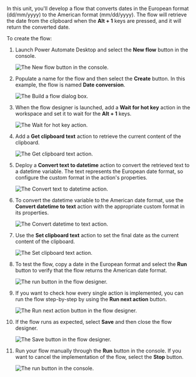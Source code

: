 In this unit, you'll develop a flow that converts dates in the European format (dd/mm/yyyy) to the American format (mm/dd/yyyy). The flow will retrieve the date from the clipboard when the **Alt + 1** keys are pressed, and it will return the converted date. 

To create the flow:

1. Launch Power Automate Desktop and select the **New flow** button in the console.

    ![The New flow button in the console.](..\media\console-new-flow.png)

1. Populate a name for the flow and then select the **Create** button. In this example, the flow is named **Date conversion**.

    ![The Build a flow dialog box.](..\media\console-build-new-flow.png)

1. When the flow designer is launched, add a **Wait for hot key** action in the workspace and set it to wait for the **Alt + 1** keys.

    ![The Wait for hot key action.](..\media\wait-for-hotkey-action.png)

1. Add a **Get clipboard text** action to retrieve the current content of the clipboard.

    ![The Get clipboard text action.](..\media\get-clipboard-text.png)

1. Deploy a **Convert text to datetime** action to convert the retrieved text to a datetime variable. The text represents the European date format, so configure the custom format in the action's properties. 

    ![The Convert text to datetime action.](..\media\convert-text-to-datetime.png)

1. To convert the datetime variable to the American date format, use the **Convert datetime to text** action with the appropriate custom format in its properties.

    ![The Convert datetime to text action.](..\media\convert-datetime-to-text.png)

1. Use the **Set clipboard text** action to set the final date as the current content of the clipboard. 

    ![The Set clipboard text action.](..\media\set-clipboard-text.png)

1. To test the flow, copy a date in the European format and select the **Run** button to verify that the flow returns the American date format.

    ![The run button in the flow designer.](..\media\run-flow-icon.png)

1. If you want to check how every single action is implemented, you can run the flow step-by-step by using the **Run next action** button.

    ![The Run next action button in the flow designer.](..\media\run-next-action-icon.png)

1. If the flow runs as expected, select **Save** and then close the flow designer.

    ![The Save button in the flow designer.](..\media\save-icon.png)

1. Run your flow manually through the **Run** button in the console. If you want to cancel the implementation of the flow, select the **Stop** button.

    ![The run button in the console.](..\media\run-date-conversion-flow.png)
